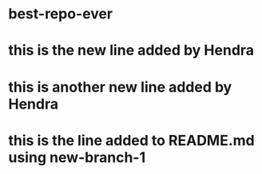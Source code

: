 # best-repo-ever
# this is the new line added by Hendra
# this is another new line added by Hendra

# this is the line added to README.md using new-branch-1
